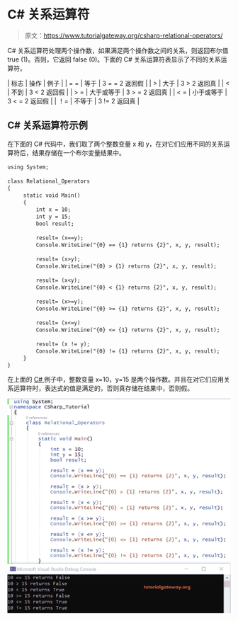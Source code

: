 # C# 关系运算符

> 原文：<https://www.tutorialgateway.org/csharp-relational-operators/>

C# 关系运算符处理两个操作数，如果满足两个操作数之间的关系，则返回布尔值 true (1)。否则，它返回 false (0)。下面的 C# 关系运算符表显示了不同的关系运算符。

| 标志 | 操作 | 例子 |
| = = | 等于 | 3 = = 2 返回假 |
| > | 大于 | 3 > 2 返回真 |
| < | 不到 | 3 < 2 返回假 |
| > = | 大于或等于 | 3 > = 2 返回真 |
| < = | 小于或等于 | 3 < = 2 返回假 |
| ！= | 不等于 | 3 != 2 返回真 |

## C# 关系运算符示例

在下面的 C# 代码中，我们取了两个整数变量 x 和 y，在对它们应用不同的关系运算符后，结果存储在一个布尔变量结果中。

```
using System;

class Relational_Operators
{
     static void Main()
     {
         int x = 10;
         int y = 15;
         bool result;

         result= (x==y);
         Console.WriteLine("{0} == {1} returns {2}", x, y, result);

         result= (x>y);
         Console.WriteLine("{0} > {1} returns {2}", x, y, result);

         result= (x<y);
         Console.WriteLine("{0} < {1} returns {2}", x, y, result);

         result= (x>=y);
         Console.WriteLine("{0} >= {1} returns {2}", x, y, result);

         result= (x<=y)
         Console.WriteLine("{0} <= {1} returns {2}", x, y, result);

         result= (x != y);
         Console.WriteLine("{0} != {1} returns {2}", x, y, result);
     }
}
```

在上面的 [C# ](https://www.tutorialgateway.org/csharp-tutorial/) 例子中，整数变量 x=10，y=15 是两个操作数。并且在对它们应用关系运算符时，表达式的值是满足的，否则真存储在结果中，否则假。

![C# Relational Operators 1](img/f77e17c104fd86d14dc6d14d7446e46b.png)